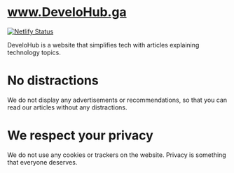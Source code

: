 # www.DeveloHub.ga
[![Netlify Status](https://api.netlify.com/api/v1/badges/00f49001-e1a7-49f8-ac95-d7ca7fc46b79/deploy-status)](https://app.netlify.com/sites/develohub/deploys)  

DeveloHub is a website that simplifies tech with articles explaining technology topics. 
# No distractions
We do not display any advertisements or recommendations, so that you can read our articles without any distractions. 
# We respect your privacy
We do not use any cookies or trackers on the website. Privacy is something that everyone deserves.
